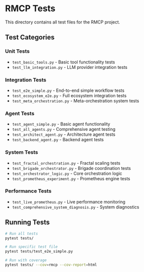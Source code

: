 # RMCP Tests

This directory contains all test files for the RMCP project.

## Test Categories

### Unit Tests
- `test_basic_tools.py` - Basic tool functionality tests
- `test_llm_integration.py` - LLM provider integration tests

### Integration Tests  
- `test_e2e_simple.py` - End-to-end simple workflow tests
- `test_ecosystem_e2e.py` - Full ecosystem integration tests
- `test_meta_orchestration.py` - Meta-orchestration system tests

### Agent Tests
- `test_agent_simple.py` - Basic agent functionality
- `test_all_agents.py` - Comprehensive agent testing
- `test_architect_agent.py` - Architecture agent tests
- `test_backend_agent.py` - Backend agent tests

### System Tests
- `test_fractal_orchestration.py` - Fractal scaling tests
- `test_brigade_orchestrator.py` - Brigade coordination tests
- `test_orchestrator_logic.py` - Core orchestration logic
- `test_prometheus_experiment.py` - Prometheus engine tests

### Performance Tests
- `test_live_prometheus.py` - Live performance monitoring
- `test_comprehensive_system_diagnosis.py` - System diagnostics

## Running Tests

```bash
# Run all tests
pytest tests/

# Run specific test file
pytest tests/test_e2e_simple.py

# Run with coverage
pytest tests/ --cov=rmcp --cov-report=html
```